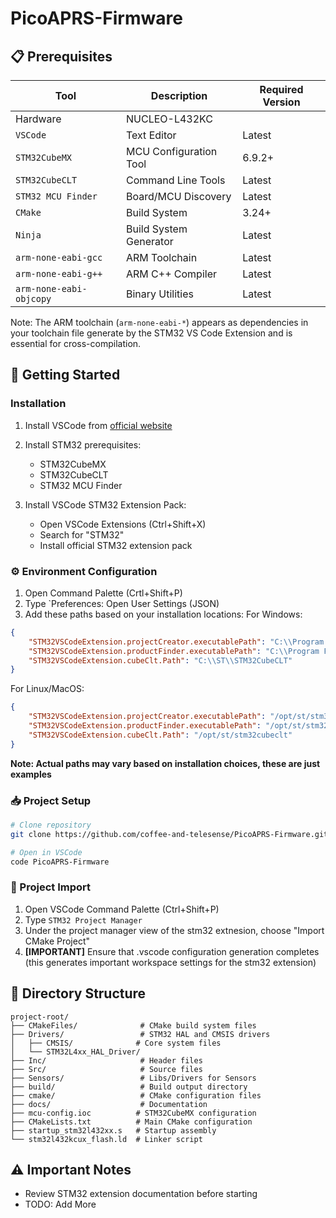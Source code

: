 # PicoAPRS-Firmware
## 📋 Prerequisites
| Tool | Description | Required Version |
|------|-------------|------------------|
| Hardware | NUCLEO-L432KC |        |
| `VSCode` | Text Editor | Latest |
| `STM32CubeMX` | MCU Configuration Tool | 6.9.2+ |
| `STM32CubeCLT` | Command Line Tools | Latest |
| `STM32 MCU Finder` | Board/MCU Discovery | Latest |
| `CMake` | Build System | 3.24+ |
| `Ninja` | Build System Generator | Latest |
| `arm-none-eabi-gcc` | ARM Toolchain | Latest |
| `arm-none-eabi-g++` | ARM C++ Compiler | Latest |
| `arm-none-eabi-objcopy` | Binary Utilities | Latest |

Note: The ARM toolchain (`arm-none-eabi-*`) appears as dependencies in your toolchain file generate by the STM32 VS Code Extension and is essential for cross-compilation.


## 🚀 Getting Started

### Installation

1. Install VSCode from [official website](https://code.visualstudio.com/)

2. Install STM32 prerequisites:
   - STM32CubeMX
   - STM32CubeCLT
   - STM32 MCU Finder

3. Install VSCode STM32 Extension Pack:
   - Open VSCode Extensions (Ctrl+Shift+X)
   - Search for "STM32"
   - Install official STM32 extension pack

### ⚙️ Environment Configuration

1. Open Command Palette (Crtl+Shift+P)
2. Type `Preferences: Open User Settings (JSON)
3. Add these paths based on your installation locations:
For Windows:
```json
{
    "STM32VSCodeExtension.projectCreator.executablePath": "C:\\Program Files\\STMicroelectronics\\STM32Cube\\STM32CubeMX\\STM32CubeMX.exe",
    "STM32VSCodeExtension.productFinder.executablePath": "C:\\Program Files\\STMicroelectronics\\STM32Cube\\STM32CubeMCUFinder\\STM32CubeMCUFinder.exe",
    "STM32VSCodeExtension.cubeClt.Path": "C:\\ST\\STM32CubeCLT"
}
```

For Linux/MacOS:
```json
{
    "STM32VSCodeExtension.projectCreator.executablePath": "/opt/st/stm32cubemx/STM32CubeMX",
    "STM32VSCodeExtension.productFinder.executablePath": "/opt/st/stm32cubemcufinder/STM32CubeMCUFinder",
    "STM32VSCodeExtension.cubeClt.Path": "/opt/st/stm32cubeclt"
}
```
**Note: Actual paths may vary based on installation choices, these are just examples**

### 📥 Project Setup

```bash
# Clone repository
git clone https://github.com/coffee-and-telesense/PicoAPRS-Firmware.git

# Open in VSCode
code PicoAPRS-Firmware
```

### 🔧 Project Import

1. Open VSCode Command Palette (Ctrl+Shift+P)
2. Type `STM32 Project Manager`
3. Under the project manager view of the stm32 extnesion, choose "Import CMake Project"
4. **[IMPORTANT]** Ensure that .vscode configuration generation completes (this generates important workspace settings for the stm32 extension)

## 📁 Directory Structure

```
project-root/
├── CMakeFiles/              # CMake build system files
├── Drivers/                 # STM32 HAL and CMSIS drivers
│   ├── CMSIS/              # Core system files
│   └── STM32L4xx_HAL_Driver/
├── Inc/                     # Header files
├── Src/                     # Source files
├── Sensors/                 # Libs/Drivers for Sensors
├── build/                   # Build output directory
├── cmake/                   # CMake configuration files
├── docs/                    # Documentation
├── mcu-config.ioc          # STM32CubeMX configuration
├── CMakeLists.txt          # Main CMake configuration
├── startup_stm32l432xx.s   # Startup assembly
└── stm32l432kcux_flash.ld  # Linker script
```

## ⚠️ Important Notes
- Review STM32 extension documentation before starting
- TODO: Add More 